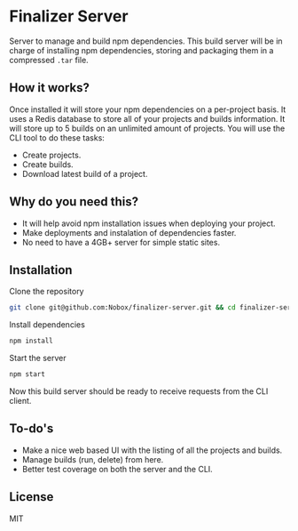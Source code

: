 # Finalizer Server
Server to manage and build npm dependencies. This build server will be in charge of installing npm dependencies, storing and packaging them in a compressed `.tar` file.

## How it works?
Once installed it will store your npm dependencies on a per-project basis. It uses a Redis database to store all of your projects and builds information. It will store up to 5 builds on an unlimited amount of projects. You will use the CLI tool to do these tasks:

- Create projects.
- Create builds.
- Download latest build of a project.

## Why do you need this?
- It will help avoid npm installation issues when deploying your project.
- Make deployments and instalation of dependencies faster.
- No need to have a 4GB+ server for simple static sites.

## Installation
Clone the repository
```bash
git clone git@github.com:Nobox/finalizer-server.git && cd finalizer-server
```

Install dependencies
```bash
npm install
```

Start the server
```bash
npm start
```

Now this build server should be ready to receive requests from the CLI client.

## To-do's
- Make a nice web based UI with the listing of all the projects and builds.
- Manage builds (run, delete) from here.
- Better test coverage on both the server and the CLI.

## License
MIT
